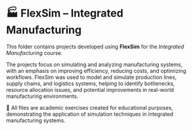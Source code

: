 # 🏭 FlexSim – Integrated Manufacturing

This folder contains projects developed using **FlexSim** for the *Integrated Manufacturing* course.

The projects focus on simulating and analyzing manufacturing systems, with an emphasis on improving efficiency, reducing costs, and optimizing workflows. FlexSim was used to model and simulate production lines, supply chains, and logistics systems, helping to identify bottlenecks, resource allocation issues, and potential improvements in real-world manufacturing environments.

📂 All files are academic exercises created for educational purposes, demonstrating the application of simulation techniques in integrated manufacturing systems.

